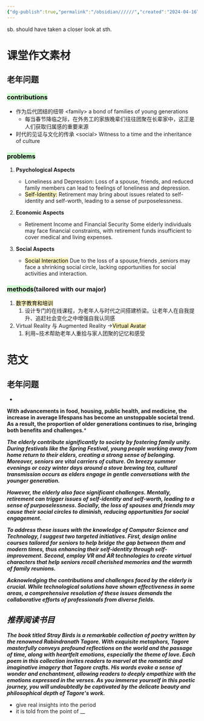 ```yaml
---
{"dg-publish":true,"permalink":"/obsidian//////","created":"2024-04-16T08:56:53.734+08:00","updated":"2024-09-08T15:25:05.532+08:00"}
---
```


sb. should have taken a closer look at sth.
# 课堂作文素材
## 老年问题
### <mark style="background: #BBFABBA6;">contributions</mark>
- 作为后代团结的纽带 \<family>    a bond of families of young generations
	- 每当春节降临之际，在外务工的家族晚辈们往往团聚在长辈家中，这正是人们获取归属感的重要来源
- 时代的见证与文化的传承 \<social> Witness to a time  and the inheritance of culture
### <mark style="background: #BBFABBA6;">problems</mark>
1. **Psychological Aspects**
	- Loneliness and Depression:
		Loss of a spouse, friends, and reduced family members can lead to feelings of loneliness and depression.
	- <mark style="background: #FFF3A3A6;">Self-Identity:</mark>
		Retirement may bring about issues related to self-identity and self-worth, leading to a sense of purposelessness.

2. **Economic Aspects**
	- Retirement Income and Financial Security
		Some elderly individuals may face financial constraints, with retirement funds insufficient to cover medical and living expenses.
3. **Social Aspects**
	- <mark style="background: #FFF3A3A6;">Social Interaction</mark>
		Due to the loss of a spouse,friends ,seniors may face a shrinking social circle, lacking opportunities for social activities and interaction.
### <mark style="background: #BBFABBA6;">methods</mark>(tailored with our major)
1. <mark style="background: #FFF3A3A6;">数字教育和培训</mark>
	1. 设计专门的在线课程，为老年人与时代之间搭建桥梁。让老年人在自我提升、追赶社会变化之中增强自我认同感
2. Virtual Reality 与 Augmented Reality -><mark style="background: #FFF3A3A6;">Virtual Avatar</mark>
	1. 利用~技术帮助老年人重拾与家人团聚的记忆和感受
# 范文
## 老年问题
*
**With advancements in food, housing, public health, and medicine, the increase in average lifespans has become an unstoppable societal trend. As a result, the proportion of older generations continues to rise, bringing both benefits and challenges.***

***The elderly contribute significantly to society by fostering family unity. During festivals like the Spring Festival, young people working away from home return to their elders, creating a strong sense of belonging. Moreover, seniors are vital carriers of culture. On breezy summer evenings or cozy winter days around a stove brewing tea, cultural transmission occurs as elders engage in gentle conversations with the younger generation.***

***However, the elderly also face significant challenges. Mentally, retirement can trigger issues of self-identity and self-worth, leading to a sense of purposelessness. Socially, the loss of spouses and friends may cause their social circles to diminish, reducing opportunities for social engagement.***

***To address these issues with the knowledge of Computer Science and Technology, I suggest two targeted initiatives. First, design online courses tailored for seniors to help bridge the gap between them and modern times, thus enhancing their self-identity through self-improvement. Second, employ VR and AR technologies to create virtual characters that help seniors recall cherished memories and the warmth of family reunions.***

***Acknowledging the contributions and challenges faced by the elderly is crucial. While technological solutions have shown effectiveness in some areas, a comprehensive resolution of these issues demands the collaborative efforts of professionals from diverse fields.***
## ***推荐阅读书目***

***The book titled Stray Birds is a remarkable collection of poetry written by the renowned Rabindranath Tagore. With exquisite metaphors, Tagore masterfully conveys profound reflections on the world and the passage of time, along with heartfelt emotions, especially the theme of love. Each poem in this collection invites readers to marvel at the romantic and imaginative imagery that Tagore crafts. His words evoke a sense of wonder and enchantment, allowing readers to deeply empathize with the emotions expressed in the verses. As you immerse yourself in this poetic journey, you will undoubtedly be captivated by the delicate beauty and philosophical depth of Tagore's work.***

- give real insights into the period 
- it is told from the point of __